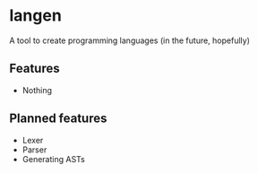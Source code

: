 # langen
A tool to create programming languages (in the future, hopefully)
## Features
- Nothing
## Planned features
- Lexer
- Parser
- Generating ASTs
